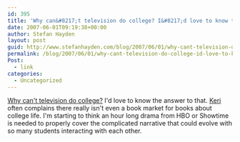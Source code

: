 ```yaml
---
id: 395
title: 'Why can&#8217;t television do college? I&#8217;d love to know the answer to that.'
date: 2007-06-01T09:19:38+00:00
author: Stefan Hayden
layout: post
guid: http://www.stefanhayden.com/blog/2007/06/01/why-cant-television-do-college-id-love-to-know-the-answer-to-that/
permalink: /blog/2007/06/01/why-cant-television-do-college-id-love-to-know-the-answer-to-that/
Post:
  - link
categories:
  - Uncategorized
---
```

<p><a href="http://blogs.guardian.co.uk/organgrinder/2007/05/why_cant_television_do_college.html">Why can't television do college?</a> I'd love to know the answer to that. <a href="http://www.yalit.com">Keri</a> often complains there really isn't even a book market for books about college life. I'm starting to think an hour long drama from HBO or Showtime is needed to properly cover the complicated narrative that could evolve with so many students interacting with each other.
</p>
